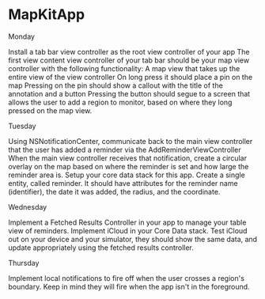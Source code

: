 # MapKitApp

Monday

Install a tab bar view controller as the root view controller of your app
The first view content view controller of your tab bar should be your map view controller with the following functionality:
A map view that takes up the entire view of the view controller
On long press it should place a pin on the map
Pressing on the pin should show a callout with the title of the annotation and a button
Pressing the button should segue to a screen that allows the user to add a region to monitor, based on where they long pressed on the map view.

Tuesday

Using NSNotificationCenter, communicate back to the main view controller that the user has added a reminder via the AddReminderViewController
When the main view controller receives that notification, create a circular overlay on the map based on where the reminder is set and how large the reminder area is.
Setup your core data stack for this app. Create a single entity, called reminder. It should have attributes for the reminder name (identifier), the date it was added, the radius, and the coordinate.

Wednesday

Implement a Fetched Results Controller in your app to manage your table view of reminders.
Implement iCloud in your Core Data stack.
Test iCloud out on your device and your simulator, they should show the same data, and update appropriately using the fetched results controller.

Thursday

Implement local notifications to fire off when the user crosses a region's boundary. Keep in mind they will fire when the app isn't in the foreground.
